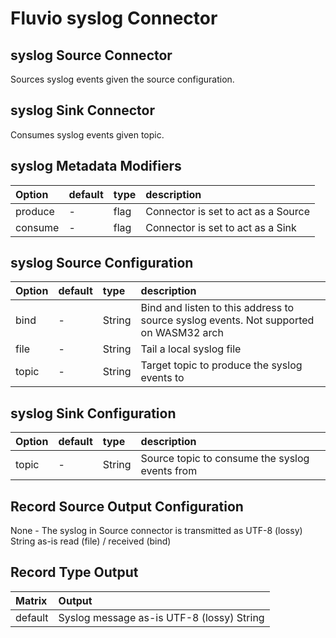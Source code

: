 # Fluvio syslog Connector

## syslog Source Connector

Sources syslog events given the source configuration.

## syslog Sink Connector

Consumes syslog events given topic.

## syslog Metadata Modifiers

| Option   | default  | type  | description |
| :---     | :---     | :---  | :----       |
| produce  | -        | flag  | Connector is set to act as a Source |
| consume  | -        | flag  | Connector is set to act as a Sink |

## syslog Source Configuration

| Option   | default  | type   | description |
| :---     | :---     | :---   | :----       |
| bind     | -        | String | Bind and listen to this address to source syslog events. Not supported on WASM32 arch |
| file     | -        | String | Tail a local syslog file |
| topic    | -        | String | Target topic to produce the syslog events to |

## syslog Sink Configuration

| Option   | default  | type   | description |
| :---     | :---     | :---   | :----       |
| topic    | -        | String | Source topic to consume the syslog events from |

## Record Source Output Configuration

None - The syslog in Source connector is transmitted as UTF-8 (lossy) String as-is read (file) / received (bind)

## Record Type Output

| Matrix                                                      | Output                                  |
| :----                                                       | :---                                    |
| default                                                     | Syslog message as-is UTF-8 (lossy) String |

